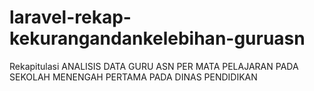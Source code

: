 # laravel-rekap-kekurangandankelebihan-guruasn
 Rekapitulasi ANALISIS DATA GURU ASN PER MATA PELAJARAN PADA  SEKOLAH MENENGAH PERTAMA  PADA DINAS PENDIDIKAN
